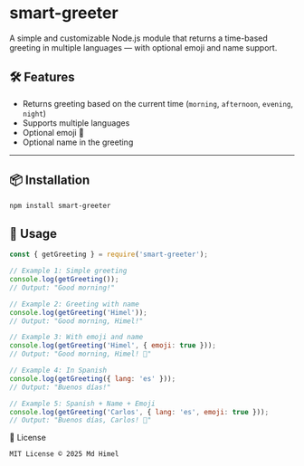 # smart-greeter

A simple and customizable Node.js module that returns a time-based greeting in multiple languages — with optional emoji and name support.

## 🛠 Features

- Returns greeting based on the current time (`morning`, `afternoon`, `evening`, `night`)
- Supports multiple languages
- Optional emoji 👋
- Optional name in the greeting

---

## 📦 Installation

```bash
npm install smart-greeter

```

## 🚀 Usage
```js
const { getGreeting } = require('smart-greeter');

// Example 1: Simple greeting
console.log(getGreeting()); 
// Output: "Good morning!"

// Example 2: Greeting with name
console.log(getGreeting('Himel')); 
// Output: "Good morning, Himel!"

// Example 3: With emoji and name
console.log(getGreeting('Himel', { emoji: true }));
// Output: "Good morning, Himel! 👋"

// Example 4: In Spanish
console.log(getGreeting({ lang: 'es' }));
// Output: "Buenos días!"

// Example 5: Spanish + Name + Emoji
console.log(getGreeting('Carlos', { lang: 'es', emoji: true }));
// Output: "Buenos días, Carlos! 👋"

```



📄 License
```LICENSE
MIT License © 2025 Md Himel
```


